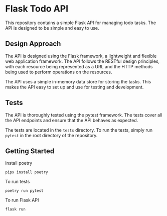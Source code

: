 # Flask Todo API

This repository contains a simple Flask API for managing todo tasks. The API is designed to be simple and easy to use.

## Design Approach

The API is designed using the Flask framework, a lightweight and flexible web application framework. The API follows the RESTful design principles, with each resource being represented as a URL and the HTTP methods being used to perform operations on the resources.

The API uses a simple in-memory data store for storing the tasks. This makes the API easy to set up and use for testing and development.

## Tests

The API is thoroughly tested using the pytest framework. The tests cover all the API endpoints and ensure that the API behaves as expected.

The tests are located in the `tests` directory. To run the tests, simply run `pytest` in the root directory of the repository.

## Getting Started

Install poetry
```
pipx install poetry
```

To run tests
```
poetry run pytest
```

To run Flask API
```
flask run
```